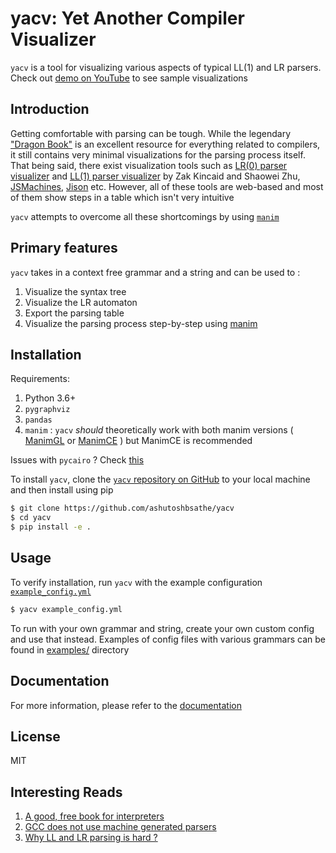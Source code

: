 # yacv: Yet Another Compiler Visualizer

`yacv` is a tool for visualizing various aspects of typical LL(1) and LR parsers. Check out [demo on YouTube](https://www.youtube.com/watch?v=BozB0O0__Qg) to see sample visualizations

## Introduction

Getting comfortable with parsing can be tough. While the legendary ["Dragon Book"](https://suif.stanford.edu/dragonbook/) is an excellent resource for everything related to compilers, it still contains very minimal visualizations for the parsing process itself. That being said, there exist visualization tools such as [LR(0) parser visualizer](https://www.cs.princeton.edu/courses/archive/spring20/cos320/LR0/) and [LL(1) parser visualizer](https://www.cs.princeton.edu/courses/archive/spring20/cos320/LL1/) by Zak Kincaid and Shaowei Zhu, [JSMachines](http://jsmachines.sourceforge.net/machines/lr1.html), [Jison](https://zaa.ch/jison/try/usf/) etc. However, all of these tools are web-based and most of them show steps in a table which isn't very intuitive

`yacv` attempts to overcome all these shortcomings by using [`manim`](https://github.com/3b1b/manim) 

## Primary features
`yacv` takes in a context free grammar and a string and can be used to :

1. Visualize the syntax tree 
2. Visualize the LR automaton
3. Export the parsing table 
4. Visualize the parsing process step-by-step using [manim](https://github.com/3b1b/manim)


## Installation 

Requirements:
1. Python 3.6+
2. `pygraphviz`
3. `pandas`
4. `manim` : `yacv` _should_ theoretically work with both manim versions ( [ManimGL](https://github.com/3b1b/manim) or [ManimCE](https://docs.manim.community/en/v0.4.0/installation.html#installing-manim) ) but ManimCE is recommended

Issues with `pycairo` ? Check [this](https://github.com/pygobject/pycairo/issues/148#issuecomment-770024652)

To install `yacv`, clone the [`yacv` repository on GitHub](https://github.com/ashutoshbsathe/yacv) to your local machine and then install using pip

```bash
$ git clone https://github.com/ashutoshbsathe/yacv 
$ cd yacv 
$ pip install -e .
```

## Usage 
To verify installation, run `yacv` with the example configuration [`example_config.yml`](example_config.yml)

```bash 
$ yacv example_config.yml 
```

To run with your own grammar and string, create your own custom config and use that instead. Examples of config files with various grammars can be found in [examples/](examples) directory

## Documentation
For more information, please refer to the [documentation](https://ashutoshbsathe.github.io/yacv)

## License
MIT

## Interesting Reads 
1. [A good, free book for interpreters](http://craftinginterpreters.com/)
2. [GCC does not use machine generated parsers](https://stackoverflow.com/questions/6319086/are-gcc-and-clang-parsers-really-handwritten)
3. [Why LL and LR parsing is hard ?](https://blog.reverberate.org/2013/09/ll-and-lr-in-context-why-parsing-tools.html)
